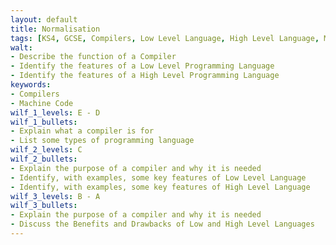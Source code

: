 ```yaml
---
layout: default
title: Normalisation
tags: [KS4, GCSE, Compilers, Low Level Language, High Level Language, Machine Code]
walt:
- Describe the function of a Compiler
- Identify the features of a Low Level Programming Language
- Identify the features of a High Level Programming Language
keywords:
- Compilers
- Machine Code
wilf_1_levels: E - D
wilf_1_bullets:
- Explain what a compiler is for
- List some types of programming language
wilf_2_levels: C
wilf_2_bullets:
- Explain the purpose of a compiler and why it is needed
- Identify, with examples, some key features of Low Level Language
- Identify, with examples, some key features of High Level Language
wilf_3_levels: B - A
wilf_3_bullets:
- Explain the purpose of a compiler and why it is needed
- Discuss the Benefits and Drawbacks of Low and High Level Languages
---
```

